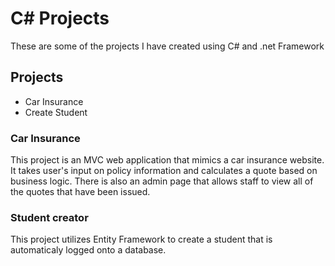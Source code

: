 # <h1>C# Projects</h1>
  <a> These are some of the projects I have created using C# and .net Framework
    
   <h2>Projects</h2>
  <ul>
    <li href="https://github.com/carlosramir991/C-Sharp-Projects/tree/main/CarInsurance"> Car Insurance</li>
    <li> Create Student</li>
  </ul>
  
  <h3>Car Insurance</h3>
  
  <a> This project is an MVC web application that mimics a car insurance website. It takes user's input on policy information and calculates a quote based on business logic. There is also an admin page that allows staff to view all of the quotes that have been issued.</a>
  
  <h3>Student creator</h3>
  
  <a> This project utilizes Entity Framework to create a student that is automaticaly logged onto a database.</a>
  
  
